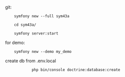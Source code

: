 
git:

        symfony new --full sym43a

        cd sym43a/
        
        symfony server:start

for demo:

		symfony new --demo my_demo

create db from .env.local

                php bin/console doctrine:database:create